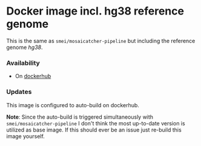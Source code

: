 # Docker image incl. hg38 reference genome

This is the same as `smei/mosaicatcher-pipeline` but including the reference 
genome *hg38*.


### Availability

* On [dockerhub](https://cloud.docker.com/repository/docker/smei/mosaicatcher-pipeline-hg38)

### Updates

This image is configured to auto-build on dockerhub. 

**Note**: Since the auto-build is triggered simultaneously with
`smei/mosaicatcher-pipeline` I don't think the most up-to-date version is utilized
as base image. If this should ever be an issue just re-build this image yourself.